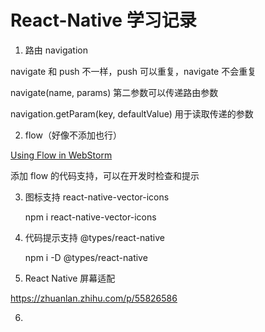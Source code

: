 # React-Native 学习记录 #

1. 路由 navigation

navigate 和 push 不一样，push 可以重复，navigate 不会重复

navigate(name, params) 第二参数可以传递路由参数

navigation.getParam(key, defaultValue) 用于读取传递的参数

2. flow（好像不添加也行）

[Using Flow in WebStorm](https://blog.jetbrains.com/webstorm/2016/11/using-flow-in-webstorm/)

添加 flow 的代码支持，可以在开发时检查和提示

3. 图标支持 react-native-vector-icons
 
	npm i react-native-vector-icons 

4. 代码提示支持 @types/react-native

    npm i -D @types/react-native

5. React Native 屏幕适配

[https://zhuanlan.zhihu.com/p/55826586 ](https://zhuanlan.zhihu.com/p/55826586 )

6. 